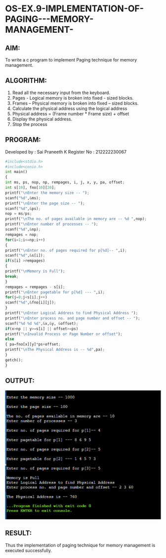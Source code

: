 # OS-EX.9-IMPLEMENTATION-OF-PAGING---MEMORY-MANAGEMENT-

## AIM:
To write a c program to implement Paging technique for memory management.

## ALGORITHM:
1. Read all the necessary input from the keyboard.
2. Pages - Logical memory is broken into fixed - sized blocks.
3. Frames – Physical memory is broken into fixed – sized blocks.
4. Calculate the physical address using the logical address
5. Physical address = (Frame number * Frame size) + offset
6. Display the physical address.
7. Stop the process

## PROGRAM:
Developed by : Sai Praneeth K
Register No : 212222230067

```python
#include<stdio.h>
#include<conio.h>
int main()
{
int ms, ps, nop, np, rempages, i, j, x, y, pa, offset;
int s[10], fno[10][20];
printf("\nEnter the memory size -- ");
scanf("%d",&ms);
printf("\nEnter the page size -- ");
scanf("%d",&ps);
nop = ms/ps;
printf("\nThe no. of pages available in memory are -- %d ",nop);
printf("\nEnter number of processes -- ");
scanf("%d",&np);
rempages = nop;
for(i=1;i<=np;i++)
{
printf("\nEnter no. of pages required for p[%d]-- ",i);
scanf("%d",&s[i]);
if(s[i] >rempages)
{
printf("\nMemory is Full");
break;
}
rempages = rempages - s[i];
printf("\nEnter pagetable for p[%d] --- ",i);
for(j=0;j<s[i];j++)
scanf("%d",&fno[i][j]);
}
printf("\nEnter Logical Address to find Physical Address ");
printf("\nEnter process no. and page number and offset -- ");
scanf("%d %d %d",&x,&y, &offset);
if(x>np || y>=s[i] || offset>=ps)
printf("\nInvalid Process or Page Number or offset");
else
{ pa=fno[x][y]*ps+offset;
printf("\nThe Physical Address is -- %d",pa);
}
getch();
}
```
## OUTPUT:
![output](/9.png)
## RESULT:
Thus the implementation of paging technique for memory management is executed successfully.